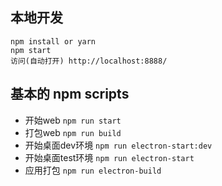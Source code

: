 ## 本地开发

```
npm install or yarn
npm start
访问(自动打开) http://localhost:8888/
```

## 基本的 npm scripts

* 开始web `npm run start`
* 打包web `npm run build`
* 开始桌面dev环境 `npm run electron-start:dev`
* 开始桌面test环境 `npm run electron-start`
* 应用打包 `npm run electron-build`






